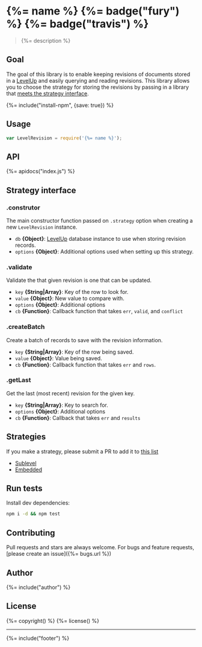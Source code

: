 # {%= name %} {%= badge("fury") %} {%= badge("travis") %}

> {%= description %}

## Goal

The goal of this library is to enable keeping revisions of documents stored in a [LevelUp] and easily querying and reading revisions.
This library allows you to choose the strategy for storing the revisions by passing in a library that [meets the strategy interface](#strategy-interface).

{%= include("install-npm", {save: true}) %}

## Usage

```js
var LevelRevision = require('{%= name %}');
```

## API
{%= apidocs("index.js") %}

## Strategy interface

### .construtor

The main constructor function passed on `.strategy` option when creating a new `LevelRevision` instance.

* `db` **{Object}**: [LevelUp] database instance to use when storing revision records.
* `options` **{Object}**: Additional options used when setting up this strategy.

### .validate

Validate the that given revision is one that can be updated.

* `key` **{String|Array}**:  Key of the row to look for.
* `value` **{Object}**:  New value to compare with.
* `options` **{Object}**:  Additional options
* `cb` **{Function}**:  Callback function that takes `err`, `valid`, and `conflict`

### .createBatch

Create a batch of records to save with the revision information.

* `key` **{String|Array}**: Key of the row being saved.
* `value` **{Object}**: Value being saved.
* `cb` **{Function}**: Callback function that takes `err` and `rows`.

### .getLast

Get the last (most recent) revision for the given key.

* `key` **{String|Array}**:  Key to search for.
* `options` **{Object}**:  Additional options
* `cb` **{Function}**:  Callback that takes `err` and `results`

## Strategies

If you make a strategy, please submit a PR to add it to [this list](./.verb.md#L57)

- [Sublevel](https://github.com/doowb/level-revision-sublevel)
- [Embedded](https://github.com/doowb/level-revision-embed)

## Run tests

Install dev dependencies:

```bash
npm i -d && npm test
```

## Contributing
Pull requests and stars are always welcome. For bugs and feature requests, [please create an issue]({%= bugs.url %})

## Author
{%= include("author") %}

## License
{%= copyright() %}
{%= license() %}

***

{%= include("footer") %}

[LevelUp]: https://github.com/rvagg/node-levelup
